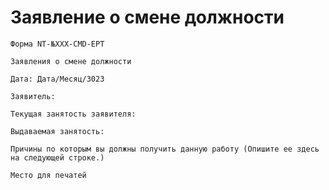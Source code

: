 # Заявление о смене должности

`Форма NT-№XXX-CMD-EPT`

`Заявления о смене должности`

`Дата: Дата/Месяц/3023`

`Заявитель:`

`Текущая занятость заявителя:`

`Выдаваемая занятость:`

`Причины по которым вы должны получить данную работу (Опишите ее здесь на следующей строке.)`

`Место для печатей`
